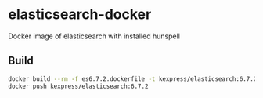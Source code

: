 # elasticsearch-docker

Docker image of elasticsearch with installed hunspell

## Build

```bash
docker build --rm -f es6.7.2.dockerfile -t kexpress/elasticsearch:6.7.2 .
docker push kexpress/elasticsearch:6.7.2
```
